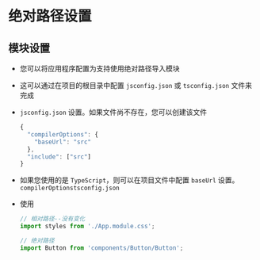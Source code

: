 # 绝对路径设置

## 模块设置

- 您可以将应用程序配置为支持使用绝对路径导入模块

- 这可以通过在项目的根目录中配置 `jsconfig.json` 或 `tsconfig.json` 文件来完成

- `jsconfig.json` 设置。如果文件尚不存在，您可以创建该文件

    ```js
    {
      "compilerOptions": {
        "baseUrl": "src"
      },
      "include": ["src"]
    }
    ```

- 如果您使用的是 `TypeScript`，则可以在项目文件中配置 `baseUrl` 设置。`compilerOptionstsconfig.json`

- 使用

    ```js
    // 相对路径--没有变化
    import styles from './App.module.css';

    // 绝对路径
    import Button from 'components/Button/Button';
    ```
